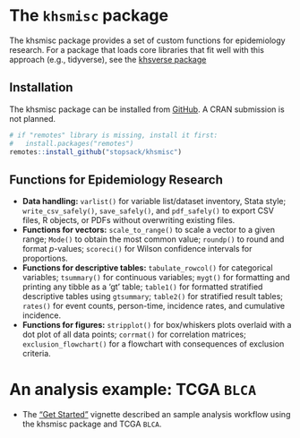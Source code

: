 
<!-- README.md is generated from README.Rmd. Please edit that file -->

# The `khsmisc` package

<!-- badges: start -->
<!-- badges: end -->

The khsmisc package provides a set of custom functions for epidemiology
research. For a package that loads core libraries that fit well with
this approach (e.g., tidyverse), see the [khsverse
package](https://stopsack.github.io/khsverse)

## Installation

The khsmisc package can be installed from
[GitHub](https://github.com/stopsack/khsmisc). A CRAN submission is not
planned.

``` r
# if "remotes" library is missing, install it first:
#   install.packages("remotes")
remotes::install_github("stopsack/khsmisc")
```

## Functions for Epidemiology Research

-   **Data handling:** `varlist()` for variable list/dataset inventory,
    Stata style; `write_csv_safely()`, `save_safely()`, and
    `pdf_safely()` to export CSV files, R objects, or PDFs without
    overwriting existing files.
-   **Functions for vectors:** `scale_to_range()` to scale a vector to a
    given range; `Mode()` to obtain the most common value; `roundp()` to
    round and format *p*-values; `scoreci()` for Wilson confidence
    intervals for proportions.
-   **Functions for descriptive tables:** `tabulate_rowcol()` for
    categorical variables; `tsummary()` for continuous variables;
    `mygt()` for formatting and printing any tibble as a ‘gt’ table;
    `table1()` for formatted stratified descriptive tables using
    `gtsummary`; `table2()` for stratified result tables; `rates()` for
    event counts, person-time, incidence rates, and cumulative
    incidence.
-   **Functions for figures:** `stripplot()` for box/whiskers plots
    overlaid with a dot plot of all data points; `corrmat()` for
    correlation matrices; `exclusion_flowchart()` for a flowchart with
    consequences of exclusion criteria.

# An analysis example: TCGA `BLCA`

-   The [“Get Started”](articles/khsmisc.html) vignette described an
    sample analysis workflow using the khsmisc package and TCGA `BLCA`.
